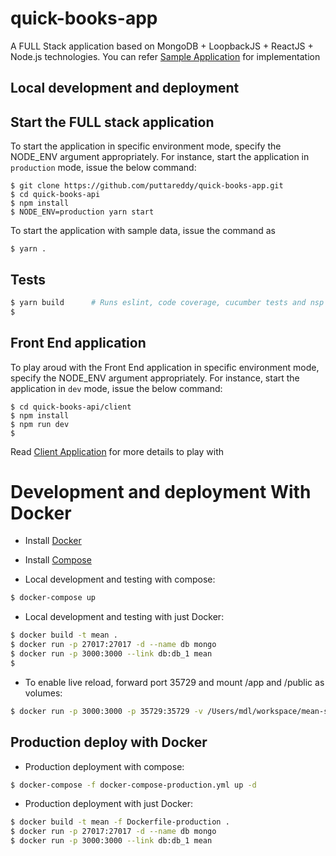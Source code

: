 # quick-books-app

A FULL Stack application based on MongoDB + LoopbackJS + ReactJS + Node.js technologies. 
You can refer [Sample Application](https://quick-books-app.herokuapp.com/) for implementation 

## Local development and deployment

## Start the FULL stack application

To start the application in specific environment mode, specify the NODE_ENV argument appropriately. For instance, start the 
application in ```production``` mode, issue the below command:

```
$ git clone https://github.com/puttareddy/quick-books-app.git
$ cd quick-books-api
$ npm install
$ NODE_ENV=production yarn start
```

To start the application with sample data, issue the command as  
```
$ yarn .
```

## Tests
```sh
$ yarn build      # Runs eslint, code coverage, cucumber tests and nsp check
$
```

## Front End application

To play aroud with the Front End application in specific environment mode, specify the NODE_ENV argument appropriately. For instance, start the 
application in ```dev``` mode, issue the below command:

```
$ cd quick-books-api/client
$ npm install
$ npm run dev
$
```

Read [Client Application] for more details to play with

[Client Application]: <client/README.md>

# Development and deployment With Docker

* Install [Docker](https://docs.docker.com/installation/#installation)
* Install [Compose](https://docs.docker.com/compose/install/)

* Local development and testing with compose:
```bash
$ docker-compose up
```

* Local development and testing with just Docker:
```bash
$ docker build -t mean .
$ docker run -p 27017:27017 -d --name db mongo
$ docker run -p 3000:3000 --link db:db_1 mean
$
```

* To enable live reload, forward port 35729 and mount /app and /public as volumes:
```bash
$ docker run -p 3000:3000 -p 35729:35729 -v /Users/mdl/workspace/mean-stack/mean/public:/home/mean/public -v /Users/mdl/workspace/mean-stack/mean/app:/home/mean/app --link db:db_1 mean
```

## Production deploy with Docker

* Production deployment with compose:
```bash
$ docker-compose -f docker-compose-production.yml up -d
```

* Production deployment with just Docker:
```bash
$ docker build -t mean -f Dockerfile-production .
$ docker run -p 27017:27017 -d --name db mongo
$ docker run -p 3000:3000 --link db:db_1 mean
```


